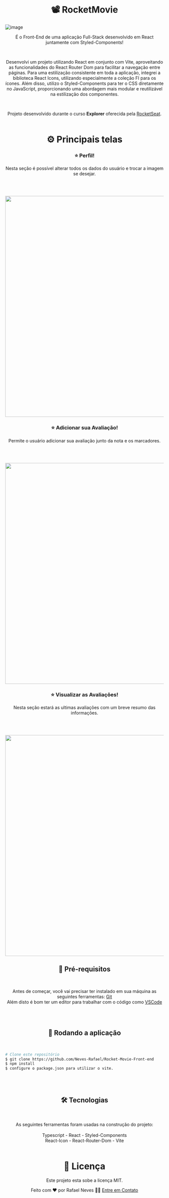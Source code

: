 <h1 align="center">📽️ RocketMovie</h1>

![image](https://github.com/Neves-Rafael/Rocket-Movie-Front-End/assets/136202919/f34407ac-774e-460d-be3f-e879e019fda3)



<p align="center">É o Front-End de uma aplicação Full-Stack desenvolvido em React juntamente com Styled-Components!</p>
<br/>
<p align="center">Desenvolvi um projeto utilizando React em conjunto com Vite, aproveitando as funcionalidades do React Router Dom para facilitar a navegação entre páginas. Para uma estilização consistente em toda a aplicação, integrei a biblioteca React Icons, utilizando especialmente a coleção FI para os ícones. Além disso, utilizo o Styled-Components para ter o CSS diretamente no JavaScript, proporcionando uma abordagem mais modular e reutilizável na estilização dos componentes.</p>
<br/>

<p align="center">Projeto desenvolvido durante o curso <strong>Explorer</strong> oferecida pela <a href="https://app.rocketseat.com.br/">RocketSeat</a>.<br/>
<br/>



<h1 align="center">⚙️ Principais telas</h1>


<h3 align="center">⭐ Perfil!</h3>
<p align="center">Nesta seção é possível alterar todos os dados do usuário e trocar a imagem se desejar.</p>
<br/>
<br/>
<p align="center">
  <img width="700px" src="https://github.com/Neves-Rafael/Rocket-Movie-Front-End/assets/136202919/df492dcf-34ae-4de9-b23a-08d3199f5ada">
</p>

<h3 align="center">⭐ Adicionar sua Avaliação!</h3>
<p align="center">Permite o usuário adicionar sua avaliação junto da nota e os marcadores. </p>
<br/>
<br/>
<p align="center">
  <img width="700px" src="https://github.com/Neves-Rafael/Rocket-Movie-Front-End/assets/136202919/245e3b98-755d-445e-8f07-956af4dca677">
</p>

<h3 align="center">⭐ Visualizar as Avaliações!</h3>
<p align="center">Nesta seção estará as ultimas avaliações com um breve resumo das informações.</p>
<br/>
<br/>
<p align="center">
  <img width="700px" src="https://github.com/Neves-Rafael/Rocket-Movie-Front-End/assets/136202919/d8f59827-0d35-427d-afda-50a6d46aafb1">
</p>


<h2 align="center">🧱 Pré-requisitos</h2>
<br/>

<p align="center">Antes de começar, você vai precisar ter instalado em sua máquina as seguintes ferramentas: <a href="https://git-scm.com">Git</a><br/>
Além disto é bom ter um editor para trabalhar com o código como <a href="https://code.visualstudio.com/">VSCode</a></p>
<br/>
<br/>
<h2 align="center">🎲 Rodando a aplicação</h2>
<br/>

<p align="center">

```bash
# Clone este repositório
$ git clone https://github.com/Neves-Rafael/Rocket-Movie-Front-end
$ npm install 
$ configure o package.json para utilizar o vite.

```
</p>
<br/>
<br/>

<h2 align="center">🛠 Tecnologias</h2>
<br/>

<p align="center">As seguintes ferramentas foram usadas na construção do projeto:<br/>
<br/>  
Typescript - React - Styled-Components
<br/>
React-Icon - React-Router-Dom - Vite
<br/>
<br/>

<h1 align="center">📝 Licença</h1>

<p align="center">Este projeto esta sobe a licença MIT.</p>

<p align="center">Feito com ❤️ por Rafael Neves 👋🏽 <a href="https://www.linkedin.com/in/rafael-neves-profile/">Entre em Contato</a></p>


